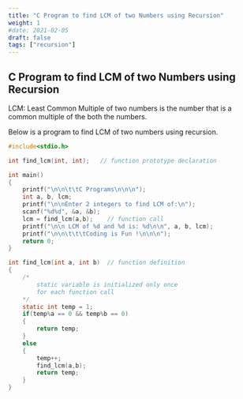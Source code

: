 ```yaml
---
title: "C Program to find LCM of two Numbers using Recursion"
weight: 1
#date: 2021-02-05
draft: false
tags: ["recursion"]
---
```


## C Program to find LCM of two Numbers using Recursion

LCM: Least Common Multiple of two numbers is the number that is a common multiple of the both the numbers.

Below is a program to find LCM of two numbers using recursion.

```c
#include<stdio.h>

int find_lcm(int, int);   // function prototype declaration

int main()
{
    printf("\n\n\t\tC Programs\n\n\n");
    int a, b, lcm;
    printf("\n\nEnter 2 integers to find LCM of:\n");
    scanf("%d%d", &a, &b);
    lcm = find_lcm(a,b);    // function call
    printf("\n\n LCM of %d and %d is: %d\n\n", a, b, lcm);
    printf("\n\n\t\t\tCoding is Fun !\n\n\n");
    return 0;
}

int find_lcm(int a, int b)  // function definition
{
    /*
        static variable is initialized only once
        for each function call
    */
    static int temp = 1;
    if(temp%a == 0 && temp%b == 0)
    {
        return temp;
    }
    else
    {
        temp++;
        find_lcm(a,b);
        return temp;
    }
}
```
